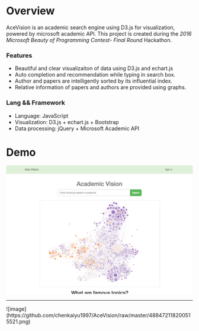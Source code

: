 # Overview
AceVision is an academic search engine using D3.js for visualization, powered by microsoft academic API. 
This project is created during the *2016 Microsoft Beauty of Programming Contest- Final Round* Hackathon.

### Features
* Beautiful and clear visualizaiton of data using D3.js and echart.js
* Auto completion and recommendation while typing in search box.
* Author and papers are intelligently sorted by its influential index.
* Relative information of papers and authors are provided using graphs.

### Lang && Framework
* Language: JavaScript
* Visualization: D3.js + echart.js + Bootstrap
* Data processing: jQuery + Microsoft Academic API

# Demo
![image](https://github.com/chenkaiyu1997/AceVision/raw/master/476773719649316766.png)
<hr>
![image](https://github.com/chenkaiyu1997/AceVision/raw/master/488472118200515521.png)
